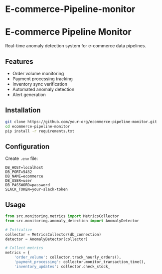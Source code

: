 # E-commerce-Pipeline-monitor
# E-commerce Pipeline Monitor

Real-time anomaly detection system for e-commerce data pipelines.

## Features

- Order volume monitoring
- Payment processing tracking
- Inventory sync verification
- Automated anomaly detection
- Alert generation

## Installation

```bash
git clone https://github.com/your-org/ecommerce-pipeline-monitor.git
cd ecommerce-pipeline-monitor
pip install -r requirements.txt
```

## Configuration

Create `.env` file:

```env
DB_HOST=localhost
DB_PORT=5432
DB_NAME=ecommerce
DB_USER=user
DB_PASSWORD=password
SLACK_TOKEN=your-slack-token
```

## Usage

```python
from src.monitoring.metrics import MetricsCollector
from src.monitoring.anomaly_detection import AnomalyDetector

# Initialize
collector = MetricsCollector(db_connection)
detector = AnomalyDetector(collector)

# Collect metrics
metrics = {
    'order_volume': collector.track_hourly_orders(),
    'payment_processing': collector.monitor_transaction_time(),
    'inventory_updates': collector.check_stock_
